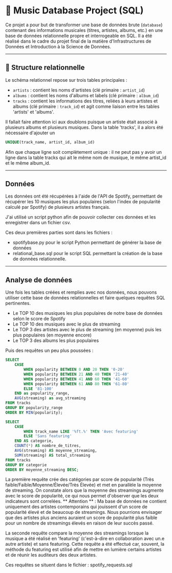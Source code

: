 # 🎵 Music Database Project (SQL)

Ce projet a pour but de transformer une base de données brute (`database`) contenant des informations musicales (titres, artistes, albums, etc.) en une base de données relationnelle propre et interrogeable en SQL. Il a été réalisé dans le cadre du projet final de la matière d'Infrastructures de Données et Introduction à la Science de Données.

---

## 📁 Structure relationnelle

Le schéma relationnel repose sur trois tables principales :

- `artists` : contient les noms d'artistes (clé primaire : `artist_id`)
- `albums` : contient les noms d'albums et labels (clé primaire : `album_id`)
- `tracks` : contient les informations des titres, reliées à leurs artistes et albums (clé primaire : `track_id`) et agit comme liaison entre les tables 'artists' et 'albums'.

Il fallait faire attention ici aux doublons puisque un artiste était associé à plusieurs albums et plusieurs musiques. Dans la table 'tracks', il a alors été nécessaire d'ajouter un 

```sql
UNIQUE(track_name, artist_id, album_id)
```

Afin que chaque ligne soit complètement unique : il ne peut pas y avoir un ligne dans la table tracks qui ait le même nom de musique, le même artist_id et le même album_id.

---
## Données

Les données ont été récupérées à l'aide de l'API de Spotify, permettant de récupérer les 10 musiques les plus populaires (selon l'index de popularité calculé par Spotify) de plusieurs artistes français.

J'ai utilisé un script python afin de pouvoir collecter ces données et les enregistrer dans un fichier csv.

Ces deux premières parties sont dans les fichiers : 
- spotifybase.py pour le script Python permettant de générer la base de données
- relational_base.sql pour le script SQL permettant la création de la base de données relationnelle.
---
## Analyse de données

Une fois les tables créées et remplies avec nos données, nous pouvons utiliser cette base de données relationnelles et faire quelques requêtes SQL pertinentes.

 - Le TOP 10 des musiques les plus populaires de notre base de données selon le score de Spotify
 - Le TOP 10 des musiques avec le plus de streaming
 - Le TOP 3 des artistes avec le plus de streaming (en moyenne) puis les plus populaires (en moyenne encore)
 - Le TOP 3 des albums les plus populaires

Puis des requêtes un peu plus poussées :

```sql
SELECT 
    CASE 
        WHEN popularity BETWEEN 0 AND 20 THEN '0-20'
        WHEN popularity BETWEEN 21 AND 40 THEN '21-40'
        WHEN popularity BETWEEN 41 AND 60 THEN '41-60'
        WHEN popularity BETWEEN 61 AND 80 THEN '61-80'
        ELSE '81-100'
    END as popularity_range,
    AVG(streaming) as avg_streaming
FROM tracks
GROUP BY popularity_range
ORDER BY MIN(popularity);

SELECT 
    CASE 
        WHEN track_name LIKE '%ft.%' THEN 'Avec featuring'
        ELSE 'Sans featuring'
    END AS categorie,
    COUNT(*) AS nombre_de_titres,
    AVG(streaming) AS moyenne_streaming,
    SUM(streaming) AS total_streaming
FROM tracks
GROUP BY categorie
ORDER BY moyenne_streaming DESC;
```

La première requête crée des catégories par score de popularité (Très faible/Faible/Moyenne/Élevée/Très Élevée) et met en parallèle la moyenne de streaming. On constate alors que la moyenne des streamings augmente avec le score de popularité, ce qui nous permet d'observer que les deux indicateurs sont correlées.
** Attention ** : Ma base de données ne contient uniquement des artistes contemporains qui jouissent d'un score de popularité élevé et de beaucoup de streamings. Nous pourrions envisager que des artistes plus anciens auraient un score de popularité plus faible pour un nombre de streamings élevés en raison de leur succès passé.

La seconde requête compare la moyenne des streamings lorsque la musique a été réalisé en 'featuring' (c'est-à-dire en collaboration avec un.e autre artiste) et sans featuring. Cette requête a été effectué car, souvent, la méthode du featuring est utilisé afin de mettre en lumière certains artistes et de réunir les auditeurs des deux artistes.

Ces requêtes se situent dans le fichier : spotify_requests.sql
